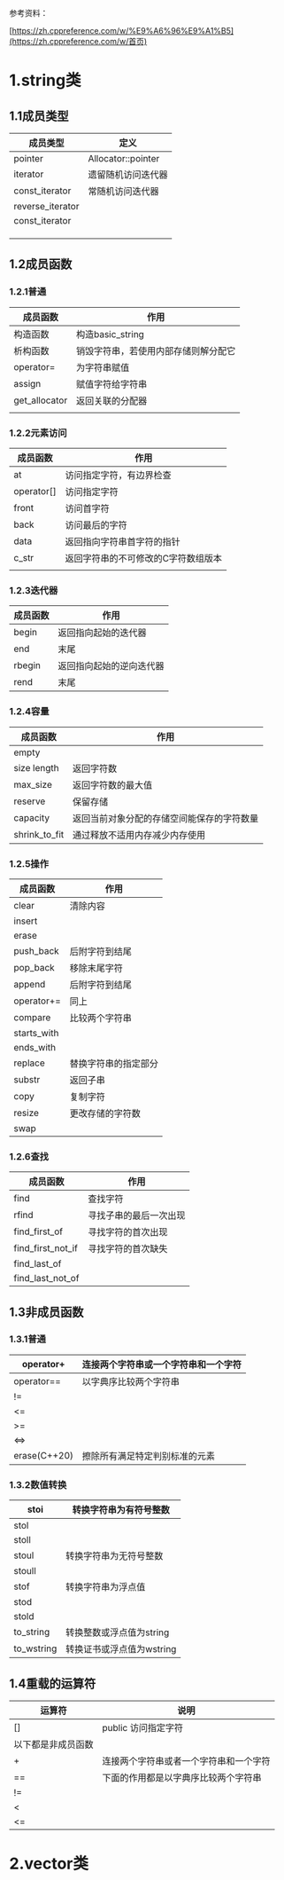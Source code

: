 参考资料：

[https://zh.cppreference.com/w/%E9%A6%96%E9%A1%B5](https://zh.cppreference.com/w/首页)



# 1.string类

## 1.1成员类型

| 成员类型         | 定义               |
| ---------------- | ------------------ |
| pointer          | Allocator::pointer |
| iterator         | 遗留随机访问迭代器 |
| const_iterator   | 常随机访问迭代器   |
| reverse_iterator |                    |
| const_iterator   |                    |
|                  |                    |
|                  |                    |
|                  |                    |

## 1.2成员函数

### 1.2.1普通

| 成员函数      | 作用                                 |
| ------------- | ------------------------------------ |
| 构造函数      | 构造basic_string                     |
| 析构函数      | 销毁字符串，若使用内部存储则解分配它 |
| operator=     | 为字符串赋值                         |
| assign        | 赋值字符给字符串                     |
| get_allocator | 返回关联的分配器                     |
|               |                                      |



### 1.2.2元素访问

| 成员函数   | 作用                                |
| ---------- | ----------------------------------- |
| at         | 访问指定字符，有边界检查            |
| operator[] | 访问指定字符                        |
| front      | 访问首字符                          |
| back       | 访问最后的字符                      |
| data       | 返回指向字符串首字符的指针          |
| c_str      | 返回字符串的不可修改的C字符数组版本 |
|            |                                     |



### 1.2.3迭代器

| 成员函数 | 作用                     |
| -------- | ------------------------ |
| begin    | 返回指向起始的迭代器     |
| end      | 末尾                     |
| rbegin   | 返回指向起始的逆向迭代器 |
| rend     | 末尾                     |



### 1.2.4容量

| 成员函数      | 作用                                       |
| ------------- | ------------------------------------------ |
| empty         |                                            |
| size length   | 返回字符数                                 |
| max_size      | 返回字符数的最大值                         |
| reserve       | 保留存储                                   |
| capacity      | 返回当前对象分配的存储空间能保存的字符数量 |
| shrink_to_fit | 通过释放不适用内存减少内存使用             |





### 1.2.5操作

| 成员函数    | 作用                 |
| ----------- | -------------------- |
| clear       | 清除内容             |
| insert      |                      |
| erase       |                      |
| push_back   | 后附字符到结尾       |
| pop_back    | 移除末尾字符         |
| append      | 后附字符到结尾       |
| operator+=  | 同上                 |
| compare     | 比较两个字符串       |
| starts_with |                      |
| ends_with   |                      |
| replace     | 替换字符串的指定部分 |
| substr      | 返回子串             |
| copy        | 复制字符             |
| resize      | 更改存储的字符数     |
| swap        |                      |



### 1.2.6查找

| 成员函数          | 作用                   |
| ----------------- | ---------------------- |
| find              | 查找字符               |
| rfind             | 寻找子串的最后一次出现 |
| find_first_of     | 寻找字符的首次出现     |
| find_first_not_if | 寻找字符的首次缺失     |
| find_last_of      |                        |
| find_last_not_of  |                        |



## 1.3非成员函数

### 1.3.1普通

| operator+    | 连接两个字符串或一个字符串和一个字符 |
| ------------ | ------------------------------------ |
| operator==   | 以字典序比较两个字符串               |
| !=           |                                      |
| <=           |                                      |
| >=           |                                      |
| <=>          |                                      |
| erase(C++20) | 擦除所有满足特定判别标准的元素       |

### 1.3.2数值转换

| stoi       | 转换字符串为有符号整数    |
| ---------- | ------------------------- |
| stol       |                           |
| stoll      |                           |
| stoul      | 转换字符串为无符号整数    |
| stoull     |                           |
| stof       | 转换字符串为浮点值        |
| stod       |                           |
| stold      |                           |
| to_string  | 转换整数或浮点值为string  |
| to_wstring | 转换证书或浮点值为wstring |



## 1.4重载的运算符

| 运算符             | 说明                                   |
| ------------------ | -------------------------------------- |
| []                 | public  访问指定字符                   |
| 以下都是非成员函数 |                                        |
| +                  | 连接两个字符串或者一个字符串和一个字符 |
| ==                 | 下面的作用都是以字典序比较两个字符串   |
| !=                 |                                        |
| <                  |                                        |
| <=                 |                                        |







# 2.vector类

